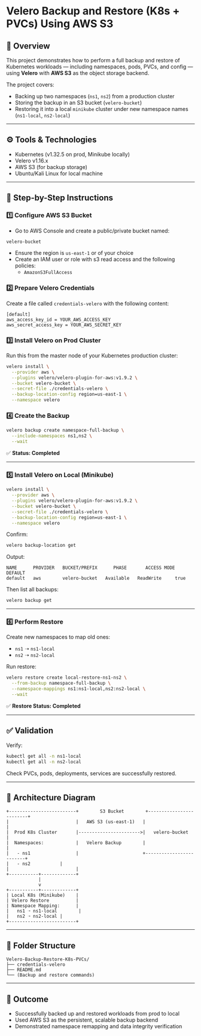 # Velero Backup and Restore (K8s + PVCs) Using AWS S3

## 📌 Overview

This project demonstrates how to perform a full backup and restore of Kubernetes workloads — including namespaces, pods, PVCs, and config — using **Velero** with **AWS S3** as the object storage backend.

The project covers:
- Backing up two namespaces (`ns1`, `ns2`) from a production cluster
- Storing the backup in an S3 bucket (`velero-bucket`)
- Restoring it into a local `minikube` cluster under new namespace names (`ns1-local`, `ns2-local`)

---

## ⚙️ Tools & Technologies

- Kubernetes (v1.32.5 on prod, Minikube locally)
- Velero v1.16.x
- AWS S3 (for backup storage)
- Ubuntu/Kali Linux for local machine

---

## 🧪 Step-by-Step Instructions

### 1️⃣ Configure AWS S3 Bucket

- Go to AWS Console and create a public/private bucket named:

```bash
velero-bucket
```

- Ensure the region is `us-east-1` or of your choice
- Create an IAM user or role with s3 read access and the following policies:
  - `AmazonS3FullAccess`

### 2️⃣ Prepare Velero Credentials

Create a file called `credentials-velero` with the following content:

```
[default]
aws_access_key_id = YOUR_AWS_ACCESS_KEY
aws_secret_access_key = YOUR_AWS_SECRET_KEY
```

### 3️⃣ Install Velero on Prod Cluster

Run this from the master node of your Kubernetes production cluster:

```bash
velero install \
  --provider aws \
  --plugins velero/velero-plugin-for-aws:v1.9.2 \
  --bucket velero-bucket \
  --secret-file ./credentials-velero \
  --backup-location-config region=us-east-1 \
  --namespace velero
```

### 4️⃣ Create the Backup

```bash
velero backup create namespace-full-backup \
  --include-namespaces ns1,ns2 \
  --wait
```

✅ **Status: Completed**

---

### 5️⃣ Install Velero on Local (Minikube)

```bash
velero install \
  --provider aws \
  --plugins velero/velero-plugin-for-aws:v1.9.2 \
  --bucket velero-bucket \
  --secret-file ./credentials-velero \
  --backup-location-config region=us-east-1 \
  --namespace velero
```

Confirm:
```bash
velero backup-location get
```

Output:
```
NAME      PROVIDER   BUCKET/PREFIX      PHASE       ACCESS MODE   DEFAULT
default   aws        velero-bucket   Available   ReadWrite     true
```

Then list all backups:
```bash
velero backup get
```

---

### 6️⃣ Perform Restore

Create new namespaces to map old ones:
- `ns1` ➝ `ns1-local`
- `ns2` ➝ `ns2-local`

Run restore:

```bash
velero restore create local-restore-ns1-ns2 \
  --from-backup namespace-full-backup \
  --namespace-mappings ns1:ns1-local,ns2:ns2-local \
  --wait
```

✅ **Restore Status: Completed**

---

## ✅ Validation

Verify:
```bash
kubectl get all -n ns1-local
kubectl get all -n ns2-local
```

Check PVCs, pods, deployments, services are successfully restored.

---

## 🧠 Architecture Diagram

```
+-------------------------+        S3 Bucket        +-------------------------+
|                         |   AWS S3 (us-east-1)   |                         |
|  Prod K8s Cluster       |----------------------->|   velero-bucket      |
|  Namespaces:            |   Velero Backup        |                         |
|   - ns1                 |                        +-------------------------+
|   - ns2           |
|                         |
+-----------+-------------+
            |
            v
+-----------+-------------+
| Local K8s (Minikube)    |
| Velero Restore          |
| Namespace Mapping:      |
|   ns1 ➝ ns1-local        |
|   ns2 ➝ ns2-local |
+-------------------------+
```

---

## 📁 Folder Structure

```
Velero-Backup-Restore-K8s-PVCs/
├── credentials-velero
├── README.md
└── (Backup and restore commands)
```

---

## 🏁 Outcome

- Successfully backed up and restored workloads from prod to local
- Used AWS S3 as the persistent, scalable backup backend
- Demonstrated namespace remapping and data integrity verification
